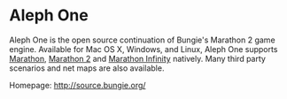 Aleph One
=========

Aleph One is the open source continuation of Bungie's Marathon 2 game engine.
Available for Mac OS X, Windows, and Linux, Aleph One supports [Marathon](../marathon-trilogy),
[Marathon 2](../marathon-trilogy) and [Marathon Infinity](../marathon-trilogy) natively. Many third party scenarios and net
maps are also available.

Homepage: http://source.bungie.org/
